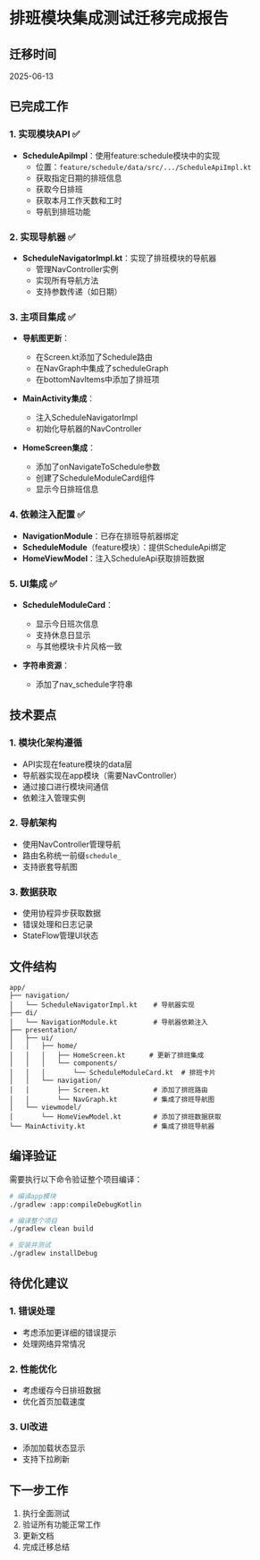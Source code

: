 # 排班模块集成测试迁移完成报告

## 迁移时间
2025-06-13

## 已完成工作

### 1. 实现模块API ✅
- **ScheduleApiImpl**：使用feature:schedule模块中的实现
  - 位置：`feature/schedule/data/src/.../ScheduleApiImpl.kt`
  - 获取指定日期的排班信息
  - 获取今日排班
  - 获取本月工作天数和工时
  - 导航到排班功能

### 2. 实现导航器 ✅
- **ScheduleNavigatorImpl.kt**：实现了排班模块的导航器
  - 管理NavController实例
  - 实现所有导航方法
  - 支持参数传递（如日期）

### 3. 主项目集成 ✅
- **导航图更新**：
  - 在Screen.kt添加了Schedule路由
  - 在NavGraph中集成了scheduleGraph
  - 在bottomNavItems中添加了排班项
  
- **MainActivity集成**：
  - 注入ScheduleNavigatorImpl
  - 初始化导航器的NavController

- **HomeScreen集成**：
  - 添加了onNavigateToSchedule参数
  - 创建了ScheduleModuleCard组件
  - 显示今日排班信息

### 4. 依赖注入配置 ✅
- **NavigationModule**：已存在排班导航器绑定
- **ScheduleModule**（feature模块）：提供ScheduleApi绑定
- **HomeViewModel**：注入ScheduleApi获取排班数据

### 5. UI集成 ✅
- **ScheduleModuleCard**：
  - 显示今日班次信息
  - 支持休息日显示
  - 与其他模块卡片风格一致
  
- **字符串资源**：
  - 添加了nav_schedule字符串

## 技术要点

### 1. 模块化架构遵循
- API实现在feature模块的data层
- 导航器实现在app模块（需要NavController）
- 通过接口进行模块间通信
- 依赖注入管理实例

### 2. 导航架构
- 使用NavController管理导航
- 路由名称统一前缀`schedule_`
- 支持嵌套导航图

### 3. 数据获取
- 使用协程异步获取数据
- 错误处理和日志记录
- StateFlow管理UI状态

## 文件结构
```
app/
├── navigation/
│   └── ScheduleNavigatorImpl.kt    # 导航器实现
├── di/
│   └── NavigationModule.kt         # 导航器依赖注入
├── presentation/
│   ├── ui/
│   │   ├── home/
│   │   │   ├── HomeScreen.kt      # 更新了排班集成
│   │   │   └── components/
│   │   │       └── ScheduleModuleCard.kt  # 排班卡片
│   │   └── navigation/
│   │       ├── Screen.kt           # 添加了排班路由
│   │       └── NavGraph.kt         # 集成了排班导航图
│   └── viewmodel/
│       └── HomeViewModel.kt        # 添加了排班数据获取
└── MainActivity.kt                 # 集成了排班导航器
```

## 编译验证

需要执行以下命令验证整个项目编译：
```bash
# 编译app模块
./gradlew :app:compileDebugKotlin

# 编译整个项目
./gradlew clean build

# 安装并测试
./gradlew installDebug
```

## 待优化建议

### 1. 错误处理
- 考虑添加更详细的错误提示
- 处理网络异常情况

### 2. 性能优化
- 考虑缓存今日排班数据
- 优化首页加载速度

### 3. UI改进
- 添加加载状态显示
- 支持下拉刷新

## 下一步工作

1. 执行全面测试
2. 验证所有功能正常工作
3. 更新文档
4. 完成迁移总结